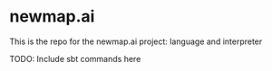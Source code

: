 # newmap.ai
This is the repo for the newmap.ai project: language and interpreter


TODO: Include sbt commands here